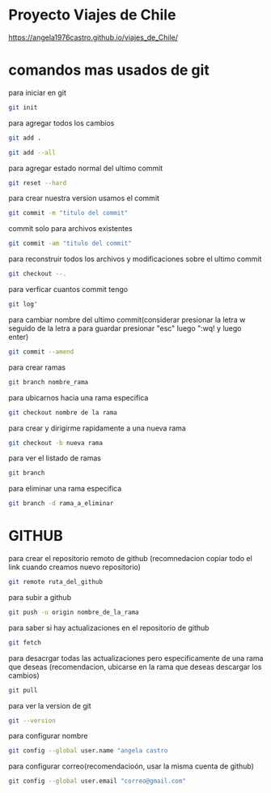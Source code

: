 

# Proyecto Viajes de Chile 
https://angela1976castro.github.io/viajes_de_Chile/
 

# comandos mas usados de git 
para iniciar en git 
```bash 
git init
```
para agregar todos los cambios 
```bash 
git add .
```
```bash 
git add --all
```
para agregar estado normal del ultimo commit 
```bash 
git reset --hard
```
para crear nuestra version 
usamos el commit
```bash 
git commit -m "titulo del commit"
```
commit solo para archivos existentes
```bash 
git commit -am "titulo del commit"
```

para reconstruir todos los archivos y modificaciones sobre el ultimo commit
```bash 
git checkout --.
```

para verficar cuantos commit tengo 
```bash 
git log"
```
para cambiar nombre del ultimo commit(considerar presionar la letra w seguido de la letra a para guardar presionar "esc"
luego ":wq! y luego enter)
```bash 
git commit --amend
```

para crear ramas 
```bash 
git branch nombre_rama
```

para ubicarnos hacia una rama especifica
```bash 
git checkout nombre de la rama
```
para crear y dirigirme rapidamente a una nueva rama
```bash 
git checkout -b nueva rama
```

para ver el listado de ramas
```bash 
git branch
```
para eliminar una rama especifica
```bash 
git branch -d rama_a_eliminar

```

# GITHUB
para crear el repositorio remoto de github
(recomnedacion copiar todo el link cuando creamos nuevo repositorio)
```bash 
git remote ruta_del_github
```

para subir a github
```bash 
git push -u origin nombre_de_la_rama 
```
para saber si hay actualizaciones en el 
repositorio de github
```bash 
git fetch
```

para desacrgar todas las actualizaciones 
pero especificamente de una rama que deseas
(recomendacion, ubicarse en la rama que deseas descargar los cambios) 
```bash 
git pull
```

para ver la version de git 
```bash 
git --version
```
para configurar nombre
```bash 
git config --global user.name "angela castro
```

para configurar correo(recomendacioón, usar la misma cuenta de github)
```bash 
git config --global user.email "correo@gmail.com"
```



